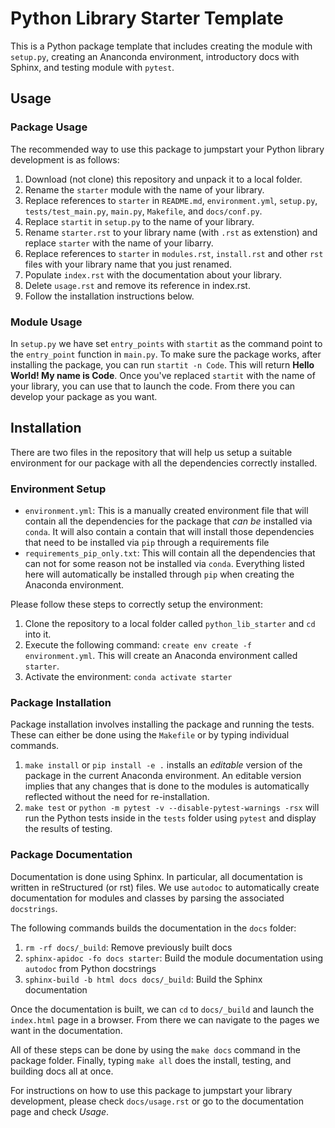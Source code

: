 # Python Library Starter Template

This is a Python package template that includes creating the module with
`setup.py`, creating an Ananconda environment, introductory docs with
Sphinx, and testing module with `pytest`.

## Usage

### Package Usage

The recommended way to use this package to jumpstart your Python library
development is as follows:

1.  Download (not clone) this repository and unpack it to a local
    folder.
2.  Rename the `starter` module with the name of your library.
3.  Replace references to `starter` in `README.md`, `environment.yml`,
    `setup.py`, `tests/test_main.py`, `main.py`, `Makefile`, and
    `docs/conf.py`.
4.  Replace `startit` in `setup.py` to the name of your library.
5.  Rename `starter.rst` to your library name (with `.rst` as
    extenstion) and replace `starter` with the name of your libarry.
6.  Replace references to `starter` in `modules.rst`, `install.rst` and
    other `rst` files with your library name that you just renamed.
7.  Populate `index.rst` with the documentation about your library.
8.  Delete `usage.rst` and remove its reference in index.rst.
9.  Follow the installation instructions below.

### Module Usage

In `setup.py` we have set `entry_points` with `startit` as the command
point to the `entry_point` function in `main.py`. To make sure the
package works, after installing the package, you can run
`startit -n Code`. This will return **Hello World! My name is Code**.
Once you've replaced `startit` with the name of your library, you can
use that to launch the code. From there you can develop your package as
you want.

## Installation

There are two files in the repository that will help us setup a suitable
environment for our package with all the dependencies correctly
installed.

### Environment Setup

-   `environment.yml`: This is a manually created environment file that
    will contain all the dependencies for the package that *can be*
    installed via `conda`. It will also contain a contain that will
    install those dependencies that need to be installed via `pip`
    through a requirements file
-   `requirements_pip_only.txt`: This will contain all the dependencies
    that can not for some reason not be installed via `conda`.
    Everything listed here will automatically be installed through `pip`
    when creating the Anaconda environment.

Please follow these steps to correctly setup the environment:

1.  Clone the repository to a local folder called `python_lib_starter` and `cd`
    into it.
2.  Execute the following command:
    `create env create -f environment.yml`. This will create an Anaconda
    environment called `starter`.
3.  Activate the environment: `conda activate starter`

### Package Installation

Package installation involves installing the package and running the
tests. These can either be done using the `Makefile` or by typing
individual commands.

1.  `make install` or `pip install -e .` installs an *editable* version
    of the package in the current Anaconda environment. An editable
    version implies that any changes that is done to the modules is
    automatically reflected without the need for re-installation.
2.  `make test` or `python -m pytest -v --disable-pytest-warnings -rsx`
    will run the Python tests inside in the `tests` folder using
    `pytest` and display the results of testing.

### Package Documentation

Documentation is done using Sphinx. In particular, all documentation is
written in reStructured (or rst) files. We use `autodoc` to
automatically create documentation for modules and classes by parsing
the associated `docstrings`.

The following commands builds the documentation in the `docs` folder:

1.  `rm -rf docs/_build`: Remove previously built docs
2.  `sphinx-apidoc -fo docs starter`: Build the module documentation
    using `autodoc` from Python docstrings
3.  `sphinx-build -b html docs docs/_build`: Build the Sphinx
    documentation

Once the documentation is built, we can `cd` to `docs/_build` and launch
the `index.html` page in a browser. From there we can navigate to the
pages we want in the documentation.

All of these steps can be done by using the `make docs` command in the
package folder. Finally, typing `make all` does the install, testing, and building docs
all at once.

For instructions on how to use this package to jumpstart your library development, please
check `docs/usage.rst` or go to the documentation page and check *Usage*.
